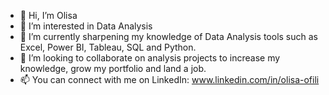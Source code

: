 - 👋 Hi, I’m Olisa
- 👀 I’m interested in Data Analysis
- 🌱 I’m currently sharpening my knowledge of Data Analysis tools such as Excel, Power BI, Tableau, SQL and Python.
- 💞️ I’m looking to collaborate on analysis projects to increase my knowledge, grow my portfolio and land a job.
- 📫 You can connect with me on LinkedIn: www.linkedin.com/in/olisa-ofili

<!---
olisamma/olisamma is a ✨ special ✨ repository because its `README.md` (this file) appears on your GitHub profile.
You can click the Preview link to take a look at your changes.
--->

